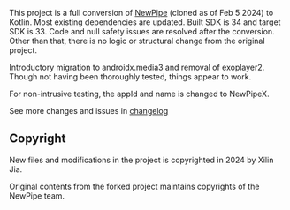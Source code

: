This project is a full conversion of [NewPipe](https://github.com/TeamNewPipe/NewPipe) (cloned as of Feb 5 2024) to Kotlin.  Most existing dependencies are updated.  Built SDK is 34 and target SDK is 33.  Code and null safety issues are resolved after the conversion.  Other than that, there is no logic or structural change from the original project. 

Introductory migration to androidx.media3 and removal of exoplayer2.  Though not having been thoroughly tested, things appear to work.

For non-intrusive testing, the appId and name is changed to NewPipeX.

See more changes and issues in [changelog](changelog.md)

## Copyright

New files and modifications in the project is copyrighted in 2024 by Xilin Jia.

Original contents from the forked project maintains copyrights of the NewPipe team.
